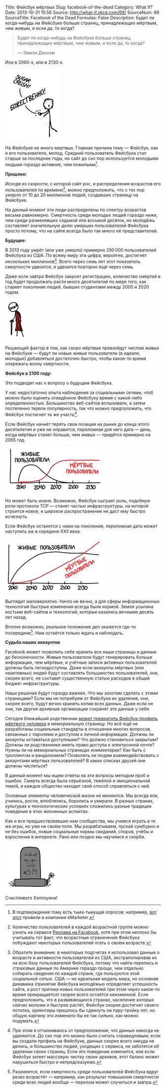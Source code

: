 Title: Фейсбук мёртвых
Slug: facebook-of-the-dead
Category: What If?
Date: 2013-10-31 15:56
Source: http://what-if.xkcd.com/69/
SourceNum: 69
SourceTitle: Facebook of the Dead
Formulas: False
Description: Будет ли когда-нибудь на Фейсбуке больше страниц, принадлежащих мёртвым, чем живым, и если да, то когда?

> Будет ли когда-нибудь на Фейсбуке больше страниц, принадлежащих мёртвым, чем живым, и если да, то когда?
>
> — Эмили Данхэм

Или в 2060-х, или в 2130-х.

![](/uploads/069-facebook-of-the-dead/facebook_zombie_ru.png "— Наденьте наушники! — Не могу. Уши отвалились.")

На Фейсбуке не много мертвых. Главная причина тому — Фейсбук, как и его пользователи, молод. Средний пользователь Фейсбука стал старше за последние годы, но сайт до сих пор используется молодыми людьми гораздо активнее, чем пожилыми[^1].

**Прошлое:**

Исходя из скорости, с которой сайт рос, и распределения возрастов его пользователей по времени[^2], можно предположить, что с тех пор умерло от 10 до 20 миллионов людей, создавших страницу на Фейсбуке.

На данный момент эти люди распределены по спектру возрастов весьма равномерно. Смертность среди молодых людей гораздо ниже, чем среди разменявших седьмой или восьмой десяток, но молодёжь составляет значительную долю умерших пользователей Фейсбука просто потому, что на сайте всегда было так много её представителей.

**Будущее:**

В 2013 году умрёт (или уже умерло) примерно 290&thinsp;000 пользователей Фейсбука из США. По всему миру эта цифра, вероятно, достигнет нескольких миллионов[^3]. Всего через семь лет этот показатель смертности удвоится, и удвоится повторно ещё через семь.

Даже если завтра Фейсбук закроет регистрацию, количество смертей в год будет продолжать расти много десятилетий по мере того, как стареет поколение людей, бывших студентами между 2000 и 2020 годом.

![](/uploads/069-facebook-of-the-dead/facebook_cory.png "Пожилой Кори Доктороу пришёл на косплей в том, что, по мнению будущего, он носил в прошлом.")

Решающий фактор в том, как скоро мёртвые превзойдут числом живых на Фейсбуке — будут ли новые живые пользователи (в идеале, молодые) добавляться достаточно быстро, чтобы какое-то время опережать волну смертности.

**Фейсбук в 2100 году:**

Это подводит нас к вопросу о будущем Фейсбука.

У нас недостаточно опыта наблюдения за социальными сетями, чтоб можно было оценить отведённое Фейсбуку время с какой-либо определенностью. Большинство веб-сайтов вспыхивали, а затем постепенно теряли популярность, так что можно предположить, что Фейсбук постигнет та же участь[^4].

Если Фейсбук начнёт терять свои позиции на рынке до конца этого десятилетия и уже не оправится, переломная для него дата — день, когда мёртвых станет больше, чем живых — придётся примерно на 2065 год.

![](/uploads/069-facebook-of-the-dead/facebook_early_ru.png "")

Но может быть иначе. Возможно, Фейсбук сыграет роль, подобную роли протокола TCP — станет частью инфраструктуры, на которой строится новое, и широкое распространение не даст ему быстро исчезнуть.

Если Фейсбук останется с нами на поколения, переломная дата может наступить аж в середине XXII века.

![](/uploads/069-facebook-of-the-dead/facebook_late_ru.png "")

Выглядит маловероятно. Ничто не вечно, а для сферы информационных технологий быстрые изменения всегда были нормой. Земля усыпана костьми веб-сайтов и технологий, которые казались вечными десять лет назад.

Вполне возможно, реальное положение дел окажется где-то посередине[^5]. Нам остаётся только ждать и наблюдать.

**Судьба наших аккаунтов**

Facebook может позволить себе хранить все наши страницы и данные до бесконечности. Живые пользователи будут генерировать больше информации, чем мёртвые, и учётные записи активных пользователей должны быть легкодоступны. Даже если аккаунты мёртвых (или неактивных) людей будут составлять большинство пользователей, они, скорее всего, не составят существенную статью расходов в общий бюджет инфраструктуры.

Наши решения будут гораздо важнее. Что мы _захотим_ сделать с этими страницами? Если мы не потребуем от Фейсбука их удаления, они, скорее всего, будут вечно хранить копии всех данных. Даже если не они, так другие архивные организации сохранят эти данные у себя.

Сегодня ближайший родственник [может превратить Фейсбук-профиль мёртвого человека](https://www.facebook.com/help/contact/305593649477238) в мемориальную страницу. Но всё ещё не разработаны социальные стандарты в отношении многих вопросов, связанных с паролями и доступом к личной информации. Должны ли аккаунты оставаться доступными? Что должно становиться закрытым? Должны ли родственники иметь право доступа к электронной почте? Нужны ли на мемориальных страницах комментарии? Как быть с троллингом и вандализмом? Позволять ли людям взаимодействовать с аккаунтами мёртвых пользователей? В каких списках друзей они должны числиться?

В данный момент мы ищем ответы на эти вопросы методом проб и ошибок. Смерть всегда была серьёзной, тяжёлой и эмоциональной темой, и каждое общество находит свой способ справляться с ней.

Основные элементы человеческой жизни не меняются. Мы всегда ели, учились, росли, влюблялись, боролись и умирали. В разных странах, культурах и технологических условиях сложились разные традиции поведения в этих жизненных аспектах.

Как и все предшествовавшие нам сообщества, мы учимся играть в те же игры, но уже на своём поле. Мы разрабатываем, пускай сумбурно и не без ошибок, новые социальные нормы свиданий, споров, учёбы и взросления в интернете. Рано или поздно мы научимся и скорби.

![](/uploads/069-facebook-of-the-dead/facebook_grave.png "★★☆☆☆")

Счастливого Хэллоуина!

[^1]: В подтверждение тому есть тьма-тьмущая опросов: например, [вот этот](http://www.emarketer.com/Article/Twitter-Use-Drives-Up-LinkedIn-Stalls-UK/1009796) провели в компании eMarketer.
[^2]: Количество пользователей в каждой возрастной группе можно узнать на сервисе [Реклама на Facebook](https://www.facebook.com/ads/create), хотя при этом неплохо бы учитывать тот факт, что возрастные ограничения Фейсбука побуждают некоторых пользователей лгать о своём возрасте.
[^3]: Обратите внимание: в некоторых подсчетах я использовал данные о возрасте и активности пользователей из США, экстраполировав их на всю базу пользователей Фейсбука, потому что найти перепись и страховые данные по Америке гораздо проще, чем отдельно собирать сведения по каждой стране, где пользуются этой социальной сетью. США — не идеальная модель мира, но основная динамика (принятие Фейсбука молодёжью определяет успешность сайта, а рост притока новых пользователей при этом через какое-то время прекращается) скорее всего остаётся неизменной. Если предположить, что в развивающихся странах, население которых сейчас моложе и быстрее растёт, Фейсбук скорее достигнет своего потолка, ориентиры пришлось бы сдвинуть на пару-тройку лет, но общую картину это изменило бы не так сильно, как можно подумать.
[^4]: При этом я отталкиваюсь от предположения, что данные никогда не удаляются. До сих пор это можно было считать справедливым; если вы создали профиль на Фейсбуке, данные скорее всего никуда не делись, и большинство людей, уходящих с сервиса, не заботятся об удалении своих страниц. Если это поведение изменится, или если Фейсбук затеет массовую чистку своих архивов, этот баланс может нарушиться быстро и непредсказуемо.
[^5]: Разумеется, если смертность среди пользователей Фейсбука вдруг резко возрастёт — например, как результат повышения смертности среди всех людей вообще — перелом может случиться и завтра.

